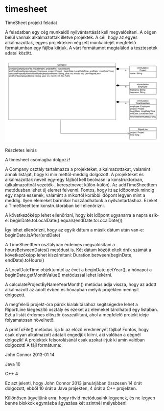 # timesheet
TimeSheet projekt feladat

A feladatban egy cég munkaidő nyilvántartását kell megvalósítani. A cégen belül vannak alkalmazottak illetve projektek. A cél, hogy az egyes alkalmazottak, egyes projekteken végzett munkaidejét megfelelő formátumban egy fájlba kiírjuk. A várt formátumot megtalálod a tesztesetek adatai között.

![timesheet_UML.png](timesheet_UML.png)

Részletes leírás

A timesheet csomagba dolgozz! 

A Company osztály tartalmazza a projekteket, alkalmazottakat, valamint annak listáját, hogy ki min mettől-meddig dolgozott. A projekteket és alkalmazottak neveit egy-egy fájlból kell beolvasni a konstruktorban, (alkalmazottnál vezeték-, keresztnevet külön-külön).
Az addTimeSheetItem metódusban lehet új elemet felvenni. Fontos, hogy itt az időpontok mindig egy napra essenek, valamint a mikortól korábbi időpont legyen mint a meddig. Ilyen elemeket bármikor hozzáadhatunk a nyilvántartáshoz. Ezeket a TimeSheetItem konstruktorában kell ellenőrizni.

A következőképp lehet ellenőrizni, hogy két időpont ugyanarra a napra esik-e:
beginDate.toLocalDate().equals(endDate.toLocalDate())

Így lehet ellenőrizni, hogy az egyik dátum a másik dátum után van-e:
beginDate.isAfter(endDate)

A TimeSheetItem osztályban érdemes megvalósítani a hoursBetweenDates() metódust is. 
Két dátum között eltelt órák számát a következőképp lehet kiszámítani:
Duration.between(beginDate, endDate).toHours()

A LocalDateTime objektumtól az évet a beginDate.getYear(), a hónapot a beginDate.getMonthValue() metódussal lehet lekérni.

A calculateProjectByNameYearMonth() metódus adja vissza, hogy az adott alkalmazott az adott évben és hónapban melyik projekten mennyit dolgozott.

A megfelelő projekt-óra párok kialakításához segítségedre lehet a RiportLine kiegészítő osztály és ezeket az elemeket tárolhatod egy listában. Ezt a listát érdemes először összeállítani, ahol a megfelelő projekt ideje folyamatosan növelhető.

A printToFile() metódus írja ki az előző eredményét fájlba! Fontos, hogy csak olyan alkalmazott adatait engedjük kiírni, aki valóban a cégnél dolgozik! A projektek felsorolásánál csak azokat írjuk ki amin valóban dolgozott!
A fájl formátuma:

John Connor 2013-01 14 

Java    10 

C++ 4

Ez azt jelenti, hogy John Connor 2013 januárjában összesen 14 órát dolgozott, ebből 10 órát a Java projekten, 4 órát a C++ projekten.

Különösen ügyeljünk arra, hogy rövid metódusaink legyenek, és ne legyen benne blokkok egymásba ágyazása két szintnél mélyebben!

